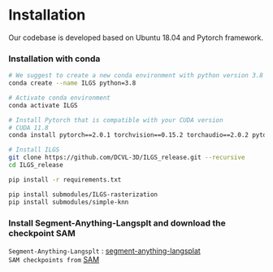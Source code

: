 # Installation

Our codebase is developed based on Ubuntu 18.04 and Pytorch framework.

### Installation with conda

```bash
# We suggest to create a new conda environment with python version 3.8
conda create --name ILGS python=3.8

# Activate conda environment
conda activate ILGS

# Install Pytorch that is compatible with your CUDA version
# CUDA 11.8
conda install pytorch==2.0.1 torchvision==0.15.2 torchaudio==2.0.2 pytorch-cuda=11.8 -c pytorch -c nvidia

# Install ILGS
git clone https://github.com/DCVL-3D/ILGS_release.git --recursive
cd ILGS_release

pip install -r requirements.txt

pip install submodules/ILGS-rasterization
pip install submodules/simple-knn
```
### Install Segment-Anything-Langsplt and download the checkpoint SAM


`Segment-Anything-Langsplt` : [segment-anything-langsplat](https://github.com/minghanqin/segment-anything-langsplat) </br>
`SAM checkpoints from` [SAM](https://github.com/facebookresearch/segment-anything)
